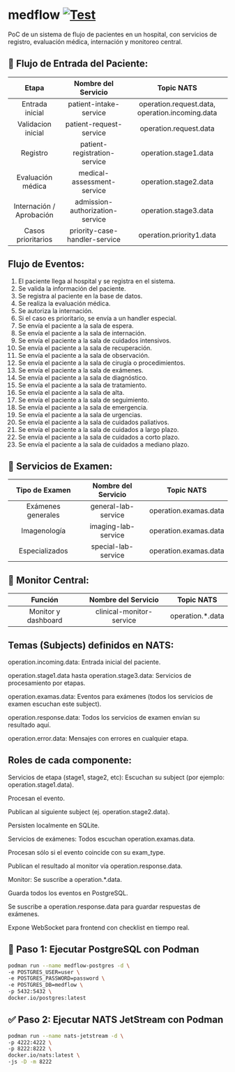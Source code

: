 # medflow [![Test](https://github.com/dyammarcano/medflow/actions/workflows/test.yml/badge.svg?branch=main)](https://github.com/dyammarcano/medflow/actions/workflows/test.yml)

PoC de un sistema de flujo de pacientes en un hospital, con servicios de registro, evaluación médica, internación y
monitoreo central.

## 🏥 Flujo de Entrada del Paciente:

|           Etapa           |       Nombre del Servicio        |                   Topic NATS                    |
|:-------------------------:|:--------------------------------:|:-----------------------------------------------:|
|      Entrada inicial      |     	patient-intake-service	     | operation.request.data, operation.incoming.data |
|    Validacion inicial	    |     patient-request-service	     |             operation.request.data              |
|         Registro	         |  patient-registration-service	   |              operation.stage1.data              |
|    Evaluación médica	     |   medical-assessment-service	    |              operation.stage2.data              |
| Internación / Aprobación	 | admission-authorization-service	 |              operation.stage3.data              |
|    Casos prioritarios	    |  priority-case-handler-service	  |            operation.priority1.data             |


## Flujo de Eventos:

1. El paciente llega al hospital y se registra en el sistema.
2. Se valida la información del paciente.
3. Se registra al paciente en la base de datos.
4. Se realiza la evaluación médica.
5. Se autoriza la internación.
6. Si el caso es prioritario, se envía a un handler especial.
7. Se envía el paciente a la sala de espera.
8. Se envía el paciente a la sala de internación.
9. Se envía el paciente a la sala de cuidados intensivos.
10. Se envía el paciente a la sala de recuperación.
11. Se envía el paciente a la sala de observación.
12. Se envía el paciente a la sala de cirugía o procedimientos.
13. Se envía el paciente a la sala de exámenes.
14. Se envía el paciente a la sala de diagnóstico.
15. Se envía el paciente a la sala de tratamiento.
16. Se envía el paciente a la sala de alta.
17. Se envía el paciente a la sala de seguimiento.
18. Se envía el paciente a la sala de emergencia.
19. Se envía el paciente a la sala de urgencias.
20. Se envía el paciente a la sala de cuidados paliativos.
21. Se envía el paciente a la sala de cuidados a largo plazo.
22. Se envía el paciente a la sala de cuidados a corto plazo.
23. Se envía el paciente a la sala de cuidados a mediano plazo.

## 🧪 Servicios de Examen:

|   Tipo de Examen   | Nombre del Servicio |      Topic NATS       |
|:------------------:|:-------------------:|:---------------------:|
| Exámenes generales | general-lab-service | operation.examas.data |
|    Imagenología    | imaging-lab-service | operation.examas.data |
|   Especializados   | special-lab-service | operation.examas.data |

## 📡 Monitor Central:

|       Función       |   Nombre del Servicio    |    Topic NATS    |
|:-------------------:|:------------------------:|:----------------:|
| Monitor y dashboard | clinical-monitor-service | operation.*.data |

## Temas (Subjects) definidos en NATS:

operation.incoming.data: Entrada inicial del paciente.

operation.stage1.data hasta operation.stage3.data: Servicios de procesamiento por etapas.

operation.examas.data: Eventos para exámenes (todos los servicios de examen escuchan este subject).

operation.response.data: Todos los servicios de examen envían su resultado aquí.

operation.error.data: Mensajes con errores en cualquier etapa.

## Roles de cada componente:

Servicios de etapa (stage1, stage2, etc):
Escuchan su subject (por ejemplo: operation.stage1.data).

Procesan el evento.

Publican al siguiente subject (ej. operation.stage2.data).

Persisten localmente en SQLite.

Servicios de exámenes:
Todos escuchan operation.examas.data.

Procesan sólo si el evento coincide con su exam_type.

Publican el resultado al monitor vía operation.response.data.

Monitor:
Se suscribe a operation.*.data.

Guarda todos los eventos en PostgreSQL.

Se suscribe a operation.response.data para guardar respuestas de exámenes.

Expone WebSocket para frontend con checklist en tiempo real.

## 🔧 Paso 1: Ejecutar PostgreSQL con Podman

```bash
podman run --name medflow-postgres -d \
-e POSTGRES_USER=user \
-e POSTGRES_PASSWORD=password \
-e POSTGRES_DB=medflow \
-p 5432:5432 \
docker.io/postgres:latest
```

## ✅ Paso 2: Ejecutar NATS JetStream con Podman

```bash
podman run --name nats-jetstream -d \
-p 4222:4222 \
-p 8222:8222 \
docker.io/nats:latest \
-js -D -m 8222
```